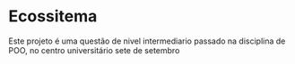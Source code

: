 # Ecossitema
Este projeto é uma questão de nivel intermediario passado na disciplina de POO, no centro universitário sete de setembro

